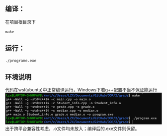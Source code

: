 ## 编译：
在项目根目录下
      
    make
## 运行：

    ./programe.exe
## 环境说明
代码在wsl(ubuntu)中正常编译运行，Windows下若g++配置不当不保证能运行
![alt text](image.png)
出于跨平台兼容性考虑，.o文件均未放入；编译后的.exe文件则保留。